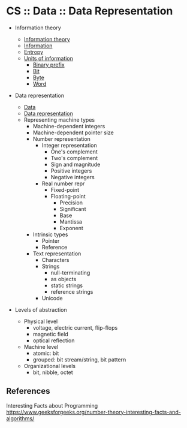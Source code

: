 # CS :: Data :: Data Representation

* Information theory
  - [Information theory](./information-theory.md)
  + [Information](./information.md)
  - [Entropy](./entropy.md)
  - [Units of information](./units-of-information.md)
    - [Binary prefix](./binary-prefix.md)
    - [Bit](./bit.md)
    - [Byte](./byte.md)
    - [Word](./word.md)

* Data representation
  - [Data](./data.md)
  - [Data representation](./data-representation.md)
  - Representing machine types
    - Machine-dependent integers
    - Machine-dependent pointer size
    * Number representation
      * Integer representation
        - One's complement
        - Two's complement
        - Sign and magnitude
        - Positive integers
        - Negative integers
      * Real number repr
        - Fixed-point
        * Floating-point
          - Precision
          - Significant
          - Base
          - Mantissa
          - Exponent
    * Intrinsic types
      - Pointer
      - Reference
    * Text representation
      - Characters
      * Strings
        - null-terminating
        - as objects
        - static strings
        - reference strings
      - Unicode

* Levels of abstraction
  * Physical level
    - voltage, electric current, flip-flops
    - magnetic field
    - optical reflection
  * Machine level
    - atomic: bit
    - grouped: bit stream/string, bit pattern
  * Organizational levels
    - bit, nibble, octet


## References

Interesting Facts about Programming
https://www.geeksforgeeks.org/number-theory-interesting-facts-and-algorithms/
